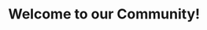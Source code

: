<html>
 
<title>TheArabicKeyboard</title>
  
<body>
  
  <h1>Welcome to our Community!</h1>
  
</body>
</html>
  
